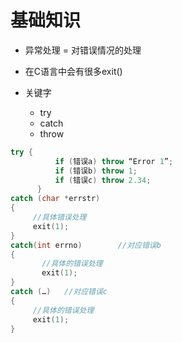 # 基础知识

- 异常处理 =  对错误情况的处理
- 在C语言中会有很多exit()

- 关键字
  - try
  - catch
  - throw

```C++
try {
          if (错误a) throw “Error 1”;
          if (错误b) throw 1;
          if (错误c) throw 2.34;
      }
catch (char *errstr)
{
     //具体错误处理
     exit(1);
}
catch(int errno)        //对应错误b
{
       //具体的错误处理
       exit(1);
}
catch (…)   //对应错误c
{
     //具体的错误处理
     exit(1);
}

```

